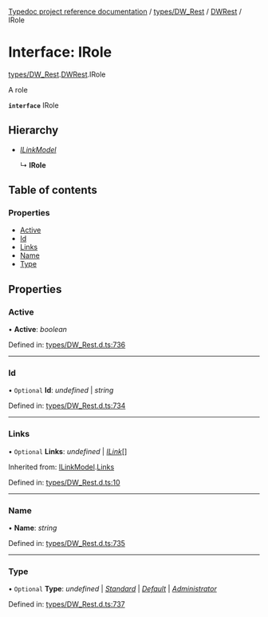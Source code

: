 [Typedoc project reference documentation](../README.md) / [types/DW_Rest](../modules/types_dw_rest.md) / [DWRest](../modules/types_dw_rest.dwrest.md) / IRole

# Interface: IRole

[types/DW_Rest](../modules/types_dw_rest.md).[DWRest](../modules/types_dw_rest.dwrest.md).IRole

A role

**`interface`** IRole

## Hierarchy

* [*ILinkModel*](types_dw_rest.dwrest.ilinkmodel.md)

  ↳ **IRole**

## Table of contents

### Properties

- [Active](types_dw_rest.dwrest.irole.md#active)
- [Id](types_dw_rest.dwrest.irole.md#id)
- [Links](types_dw_rest.dwrest.irole.md#links)
- [Name](types_dw_rest.dwrest.irole.md#name)
- [Type](types_dw_rest.dwrest.irole.md#type)

## Properties

### Active

• **Active**: *boolean*

Defined in: [types/DW_Rest.d.ts:736](https://github.com/DocuWare/REST-Sample-TS/blob/6171aa8/src/types/DW_Rest.d.ts#L736)

___

### Id

• `Optional` **Id**: *undefined* \| *string*

Defined in: [types/DW_Rest.d.ts:734](https://github.com/DocuWare/REST-Sample-TS/blob/6171aa8/src/types/DW_Rest.d.ts#L734)

___

### Links

• `Optional` **Links**: *undefined* \| [*ILink*](types_dw_rest.dwrest.ilink.md)[]

Inherited from: [ILinkModel](types_dw_rest.dwrest.ilinkmodel.md).[Links](types_dw_rest.dwrest.ilinkmodel.md#links)

Defined in: [types/DW_Rest.d.ts:10](https://github.com/DocuWare/REST-Sample-TS/blob/6171aa8/src/types/DW_Rest.d.ts#L10)

___

### Name

• **Name**: *string*

Defined in: [types/DW_Rest.d.ts:735](https://github.com/DocuWare/REST-Sample-TS/blob/6171aa8/src/types/DW_Rest.d.ts#L735)

___

### Type

• `Optional` **Type**: *undefined* \| [*Standard*](../enums/types_dw_rest.dwrest.roletypes.md#standard) \| [*Default*](../enums/types_dw_rest.dwrest.roletypes.md#default) \| [*Administrator*](../enums/types_dw_rest.dwrest.roletypes.md#administrator)

Defined in: [types/DW_Rest.d.ts:737](https://github.com/DocuWare/REST-Sample-TS/blob/6171aa8/src/types/DW_Rest.d.ts#L737)
